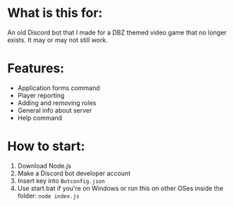 # What is this for:
  An old Discord bot that I made for a DBZ themed video game that no longer exists. It may or may not still work.

# Features:
  - Application forms command
  - Player reporting
  - Adding and removing roles
  - General info about server
  - Help command
  

# How to start:
  1. Download Node.js
  2. Make a Discord bot developer account
  3. Insert key into `Botconfig.json`
  4. Use start.bat if you're on Windows or run this on other OSes inside the folder: `node index.js`
